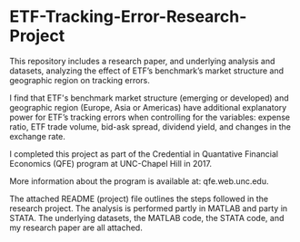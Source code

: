 # ETF-Tracking-Error-Research-Project
This repository includes a research paper, and underlying analysis and datasets, analyzing the effect of ETF’s benchmark’s market structure and geographic region on tracking errors. 

I find that ETF's benchmark market structure (emerging or developed) and geographic region (Europe, Asia or Americas) have additional explanatory power for ETF’s tracking errors when controlling for the variables: expense ratio, ETF trade volume, bid-ask spread, dividend yield, and changes in the exchange rate.

I completed this project as part of the Credential in Quantative Financial Economics (QFE) program at UNC-Chapel Hill in 2017. 

More information about the program is available at: qfe.web.unc.edu. 

The attached README (project) file outlines the steps followed in the research project. The analysis is performed partly in MATLAB and party in STATA. The underlying datasets, the MATLAB code, the STATA code, and my research paper are all attached. 


